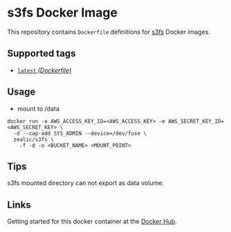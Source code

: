 s3fs Docker Image
====================

This repository contains `Dockerfile` definitions for [s3fs][s3fs] Docker images.

## Supported tags

* [`latest` _(Dockerfile)_](Dockerfile)

## Usage
* mount to /data
```shell
docker run -e AWS_ACCESS_KEY_ID=<AWS_ACCESS_KEY> -e AWS_SECRET_KEY_ID=<AWS_SECRET_KEY> \
  -d --cap-add SYS_ADMIN --device=/dev/fuse \
  zealic/s3fs \
    -f -d -o <BUCKET_NAME> <MOUNT_POINT>
```

## Tips
s3fs mounted directory can not export as data volume.

## Links
Getting started for this docker container at the [Docker Hub][registry].

[s3fs]: https://github.com/s3fs-fuse/s3fs-fuse
[registry]: https://registry.hub.docker.com/u/zealic/s3fs
